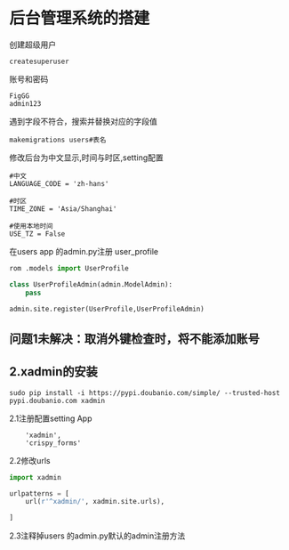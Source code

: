# 后台管理系统的搭建

创建超级用户

```
createsuperuser
```

账号和密码

```
FigGG
admin123
```

遇到字段不符合，搜索并替换对应的字段值

```
makemigrations users#表名
```

修改后台为中文显示,时间与时区,setting配置

```
#中文
LANGUAGE_CODE = 'zh-hans'

#时区
TIME_ZONE = 'Asia/Shanghai'

#使用本地时间
USE_TZ = False
```

在users app 的admin.py注册 user\_profile

```py
rom .models import UserProfile

class UserProfileAdmin(admin.ModelAdmin):
    pass

admin.site.register(UserProfile,UserProfileAdmin)
```

## 问题1未解决：取消外键检查时，将不能添加账号

## 2.xadmin的安装

```
sudo pip install -i https://pypi.doubanio.com/simple/ --trusted-host pypi.doubanio.com xadmin
```

2.1注册配置setting App

```
    'xadmin',
    'crispy_forms'
```

2.2修改urls

```py
import xadmin

urlpatterns = [
    url(r'^xadmin/', xadmin.site.urls),

]
```

2.3注释掉users 的admin.py默认的admin注册方法


